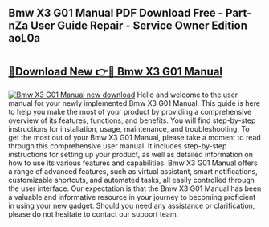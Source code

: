 ## Bmw X3 G01 Manual PDF Download Free - Part-nZa User Guide Repair - Service Owner Edition aoL0a

# <h2><a href="http://bc99107.oget.top/?id=Bmw+X3+G01+Manual">🔗Download New 👉🔴 Bmw X3 G01 Manual</a></h2>

[![Bmw X3 G01 Manual new download](https://i.imgur.com/5g1atiW.png)](http://bc99107.oget.top/?id=Bmw+X3+G01+Manual)
Hello and welcome to the user manual for your newly implemented Bmw X3 G01 Manual. This guide is here to help you make the most of your product by providing a comprehensive overview of its features, functions, and benefits. You will find step-by-step instructions for installation, usage, maintenance, and troubleshooting. To get the most out of your Bmw X3 G01 Manual, please take a moment to read through this comprehensive user manual. It includes step-by-step instructions for setting up your product, as well as detailed information on how to use its various features and capabilities. Bmw X3 G01 Manual offers a range of advanced features, such as virtual assistant, smart notifications, customizable shortcuts, and automated tasks, all easily controlled through the user interface. Our expectation is that the Bmw X3 G01 Manual has been a valuable and informative resource in your journey to becoming proficient in using your new gadget. Should you need any assistance or clarification, please do not hesitate to contact our support team.
